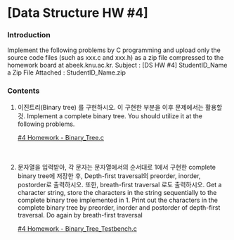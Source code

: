 # [Data Structure HW #4]

### Introduction

Implement the following problems by C programming and upload only the source code files (such as xxx.c and xxx.h) as a zip file compressed to the homework board at abeek.knu.ac.kr.
Subject : [DS HW #4] StudentID_Name
a Zip File Attached : StudentID_Name.zip  

  

### Contents

1. 이진트리(Binary tree) 를 구현하시오. 이 구현한 부분을 이후 문제에서는 활용할 것.
Implement a complete binary tree. You should utilize it at the following problems. 
   
    [#4 Homework - Binary_Tree.c](Binary_Tree.c)  
   
   


　    

2. 문자열을 입력받아, 각 문자는 문자열에서의 순서대로 1에서 구현한 complete binary tree에 저장한 후,
Depth-first traversal의 preorder, inorder, postorder로 출력하시오. 또한, breath-first traversal 로도 출력하시오.
   Get a character string, store the characters in the string sequentially to the complete binary tree implemented in 1. 
   Print out the characters in the complete binary tree by preorder, inorder and postorder of depth-first traversal.
   Do again by breath-first traversal
   
    [#4 Homework - Binary_Tree_Testbench.c](Binary_Tree_Testbench.c)  